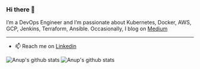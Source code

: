 ### Hi there 👋

I’m a DevOps Engineer and I’m passionate about Kubernetes, Docker, AWS, GCP, Jenkins, Terraform, Ansible.
Occasionally, I blog on [Medium](https://anupdubey.medium.com/)

---
- 📫 Reach me on [Linkedin](https://www.linkedin.com/in/anup-dubey/)

![Anup's github stats](https://github-readme-stats.vercel.app/api/top-langs/?username=anup1384&show_icons=true&theme=tokyonight)
![Anup's github stats](https://github-readme-stats.vercel.app/api?username=anup1384&show_icons=true&theme=tokyonight)


<!--
**anup1384/anup1384** is a ✨ _special_ ✨ repository because its `README.md` (this file) appears on your GitHub profile.

Here are some ideas to get you started:

- 🔭 I’m currently working on multiple projects but most importantly working on myself. 
- 🌱 I’m currently learning ML
- 👯 I’m looking to collaborate on anything that is related to Data. 
- 🤔 I’m looking for help with ...
- 💬 Ask me about what NOT to do. 

- 😄 Pronouns: ...
- ⚡ Fun fact: ...
-->
